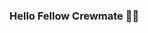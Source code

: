 ### Hello Fellow Crewmate :fist_right::fist_left:

<!--
**ukirdeomkar/ukirdeomkar** is a ✨ _special_ ✨ repository because its `README.md` (this file) appears on your GitHub profile.

### :cowboy_hat_face: Omkar Ukirde welcomes you

- :man_technologist: Full Stack Web developer
- :cowboy_hat_face: Flutter Enthusiast.
- :sunglasses: Looking forward to contribute to open-source projects.

:necktie: Technologies I use currently:
|<a href="" ><img src="https://i.imgur.com/t9qP4pO.png" width="40px" height="40px" title="Flutter"></a>
|<a href="" ><img src="https://upload.wikimedia.org/wikipedia/commons/7/7e/Dart-logo.png" width="40px" height="40px" title="Dart"></a>
|<a href="" ><img src="http://assets.stickpng.com/images/58481791cef1014c0b5e4994.png" width="40px" height="40px" title="PHP"></a>
|<a href="" ><img src="https://pngimg.com/uploads/mysql/mysql_PNG35.png" width="40px" height="40px" title="MySQL"></a>
|<a href="" ><img src="https://brandslogos.com/wp-content/uploads/thumbs/bootstrap-logo-vector.svg" width="40px" height="40px" title="BootStrap"></a>
|<a href="" ><img src="https://cdn.freebiesupply.com/logos/large/2x/logo-javascript-logo-png-transparent.png" width="40px" height="40px" title="Javascript"></a>
|<a href="" ><img src="https://cdn.iconscout.com/icon/free/png-512/c-programming-569564.png" width="40px" height="40px" title="C"></a>
|<a href="" ><img src="https://brandslogos.com/wp-content/uploads/thumbs/c-logo-vector.svg" width="40px" height="40px" title="C++"></a>
|<a href="" ><img src="https://cdn.freebiesupply.com/logos/large/2x/css3-logo-png-transparent.png" width="40px" height="40px" title="CSS"></a>
|<a href="" ><img src="http://assets.stickpng.com/thumbs/5847f5bdcef1014c0b5e489c.png" width="40px" height="40px" title="HTML"></a>
|


